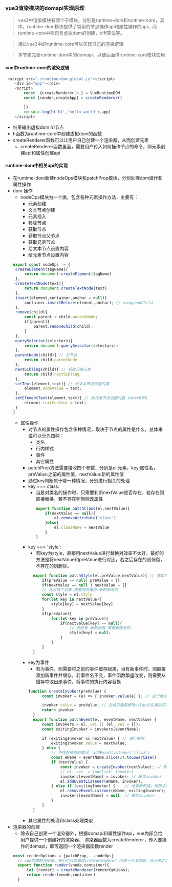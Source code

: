 ### vue3渲染模块的domapi实现原理
> vue3中渲染模块有两个子模块，分别是runtime-dom和runtime-core，其中，runtime-dom模块提供了常用的节点操作api和属性操作的api，而runtime-core中则包含虚拟dom的创建，diff算法等。

> 通过vue3中的runtime-core可以实现自己的渲染逻辑

> 本节来完善runtime-dom中的domapi，以便后面供runtime-core模块使用

#### vue中runtime-core的渲染逻辑
```js
 <script src="./runtime-dom.global.js"></script>
    <div id="app"></div>
    <script>
        const  {createRenderer,h } = VueRuntimeDOM
        const {render,createApp} = createRenderer({

        })
        console.log(h('h1','hello world'),app)
    </script>
```
* 结果输出虚拟dom h1节点
* h函数为runtime-core中创建虚拟dom的函数
* createRenderer函数可以让用户自己创建一个渲染器，从而创建元素
  * createRenderer函数里面，需要用户传入如何操作节点的命令，即元素创建api和属性创建api
#### runtime-dom中相关api的实现
* 在runtime-dom新建nodeOps模块和patchProp模块，分别处理dom操作和属性操作
* dom 操作
  * nodeOps模块为一个类，包含各种元素操作方法，主要有：
    * 元素创建
    * 文本节点创建
    * 元素插入
    * 移除节点
    * 获取节点
    * 获取节点父节点
    * 获取兄弟节点
    * 给文本节点设置内容
    * 给元素节点设置内容
   ```js
   export const nodeOps  = {
    createElement(tagName){
        return document.createElement(tagName)
    },
    createTextNode(text){
        return document.createTextNode(text)
    },
    insert(element,container,anchor = null){
        container.insertBefore(element,anchor); // ==appendChild 
    },
    remove(child){
        const parent = child.parentNode;
        if(parent){
            parent.removeChild(child);
        }
    },
    querySelector(selectors){
        return document.querySelector(selectors);
    },
    parentNode(child){ // 父节点
        return child.parentNode
    },
    nextSibling(child){ // 获取兄弟元素
        return child.nextSibling
    },
    setText(element,text){ // 给文本节点设置内容
        element.nodeValue = text;
    },
    setElementText(element,text){ // 给元素节点设置内容 innerHTML
        element.textContent = text;
    }
   }
   ```
  * 属性操作
    * 对节点的属性操作包含多种情况，取决于节点的属性是什么，总体来说可以分为四种：
      * 类名
      * 行内样式
      * 事件
      * 其它属性 
    * patchProp方法需要接收四个参数，分别是el:元素，key:属性名，preValue:之前的属性值，nextValue:新的属性值
    * 通过key判断属于哪一种情况，分别进行相关的处理
    * key === class:
      * 当是对类名的操作时，只需要判断nextValue是否存在，若存在则直接替换，若不存在则删除改属性
        ```js
        export function patchClass(el,nextValue){
            if(nextValue == null){
                el.removeAttribute('class')
            }else{
                el.className = nextValue
            }
        }
        ```
    * key === 'style':
      * 若key为style，直接用nextValue进行替换对效率不太好，最好的方法是将nextValue和preValue进行对比，若之后存在的则保留，不存在的则删除。
      ```js
        export function patchStyle(el,preValue,nextValue){ // 我如何比较两个对象的差异？
            if(preValue == null) preValue = {};
            if(nextValue == null ) nextValue = {}
            // 比对两个对象 需要同时遍历 新的和老的 
            const style = el.style
            for(let key in nextValue){
                style[key] = nextValue[key]
            }
            if(preValue){
                for(let key in preValue){
                    if(nextValue[key] == null){
                        // 老的有 新的没有 需要删除老的
                        style[key] = null;
                    }
                }
            }
        }
      ```
    * key为事件
      * 若为事件，则需要将之前的事件缓存起来，当有新事件时，则直接添加新事件并缓存，若事件名不变，事件函数繁盛改变，则需要从缓存中取出原事件，将事件的执行内容替换
      ```js
      function createInvoker(preValue) {
            const invoker = (e) => { invoker.value(e) }; // 这个地方需要调用才会执行 invoker.value

            invoker.value = preValue; // 后续只需要修改value的引用就可以 达到调用不同的逻辑
            return invoker
        }
        export function patchEvent(el, eventName, nextValue) {
            const invokers = el._vei || (el._vei = {});
            const exitingInvoker = invokers[eventName];

            if (exitingInvoker && nextValue) { // 进行换绑
                exitingInvoker.value = nextValue;
            } else {
                // 不存在缓存的情况  addEventListener('click')
                const eName = eventName.slice(2).toLowerCase()
                if (nextValue) {
                    const invoker = createInvoker(nextValue); // 默认会将第一次的函数绑定到invoker.value上
                    // el._vei  = {onClick: invoker}
                    invokers[eventName] = invoker; // 缓存invoker
                    el.addEventListener(eName, invoker);
                } else if (exitingInvoker) {    // 没有新的值，但是之前绑定过 我需要删除老
                    el.removeEventListener(eName, exitingInvoker);
                    invokers[eventName] = null; // 缓存invoker
                }
            }
        }
      ```  
    * 其它属性的处理和class处理类似  
* 渲染器的创建
  * 除去自己创建一个渲染器外，根据domapi和属性操作api，vue内部会给用户提供一个创建好的渲染器， 渲染器函数为createRenderer，传入要操作的domapi，即可返回一个渲染器函数render
  ```js
  const renderOptions = {patchProp,...nodeOps}
    // vue内置的渲染器，我们也可以通过createRenderer 创建一个渲染器，自己决定渲染方式
    export function render(vnode,container){
        let {render} = createRenderer(renderOptions);
        return render(vnode,container)
    }
  ```